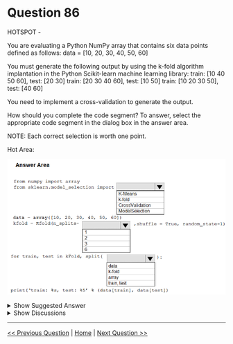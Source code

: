 # Question 86

HOTSPOT -

You are evaluating a Python NumPy array that contains six data points defined as follows: data = [10, 20, 30, 40, 50, 60]

You must generate the following output by using the k-fold algorithm implantation in the Python Scikit-learn machine learning library: train: [10 40 50 60], test: [20 30] train: [20 30 40 60], test: [10 50] train: [10 20 30 50], test: [40 60]

You need to implement a cross-validation to generate the output.

How should you complete the code segment? To answer, select the appropriate code segment in the dialog box in the answer area.

NOTE: Each correct selection is worth one point.

Hot Area:

![Question Image](../images/q86_q_0010800001.png)

<details>
  <summary>Show Suggested Answer</summary>

<img src="../images/q86_ans_0_0010900001.png" alt="Answer Image"><br>

<p>Box 1: k-fold -</p>
<p>Box 2: 3 -</p>
<p>K-Folds cross-validator provides train/test indices to split data in train/test sets. Split dataset into k consecutive folds (without shuffling by default).</p>
<p>The parameter n_splits ( int, default=3) is the number of folds. Must be at least 2.</p>
<p>Box 3: data -</p>
<p>Example: Example:</p>
<p>&gt;&gt;&gt;</p>
<p>&gt;&gt;&gt; from sklearn.model_selection import KFold</p>
<p>&gt;&gt;&gt; X = np.array([[1, 2], [3, 4], [1, 2], [3, 4]])</p>
<p>&gt;&gt;&gt; y = np.array([1, 2, 3, 4])</p>
<p>&gt;&gt;&gt; kf = KFold(n_splits=2)</p>
<p>&gt;&gt;&gt; kf.get_n_splits(X)</p>
<p>&gt;&gt;&gt; print(kf)</p>
<p>KFold(n_splits=2, random_state=None, shuffle=False)</p>
<p>&gt;&gt;&gt; for train_index, test_index in kf.split(X):</p>
<p>...    print(&quot;TRAIN:&quot;, train_index, &quot;TEST:&quot;, test_index)</p>
<p>...    X_train, X_test = X[train_index], X[test_index]</p>
<p>...    y_train, y_test = y[train_index], y[test_index]</p>
<p>TRAIN: [2 3] TEST: [0 1]</p>
<p>TRAIN: [0 1] TEST: [2 3]</p>
<p>Reference:</p>
<p>https://scikit-learn.org/stable/modules/generated/sklearn.model_selection.KFold.html</p>

</details>

<details>
  <summary>Show Discussions</summary>

<blockquote><p><strong>podval</strong> <code>(Tue 12 Jan 2021 19:45)</code> - <em>Upvotes: 23</em></p><p>Proper syntax:
from sklearn.model_selection import KFold</p></blockquote>
<blockquote><p><strong>David_Tadeu</strong> <code>(Sat 29 Oct 2022 18:56)</code> - <em>Upvotes: 4</em></p><p>If the actual question is written with &#x27;k-fold&#x27; instead of &#x27;Kfold&#x27;, that&#x27;s just stupid.</p></blockquote>
<blockquote><p><strong>ljljljlj</strong> <code>(Tue 11 Jan 2022 14:55)</code> - <em>Upvotes: 5</em></p><p>On exam 2021/7/10</p></blockquote>
<blockquote><p><strong>Matt2000</strong> <code>(Wed 07 Aug 2024 15:22)</code> - <em>Upvotes: 2</em></p><p>from sklearn.model_selection import KFold
from numpy import array
import numpy as np

data = array([10,20,30,40,50,60])

k_fold = KFold(n_splits=3, shuffle=True,random_state=1)
for train, test in k_fold, np.split(data):
print(f&#x27;train: {train}, test: {test}&#x27;)</p></blockquote>

<blockquote><p><strong>Matt2000</strong> <code>(Tue 23 Jul 2024 09:36)</code> - <em>Upvotes: 1</em></p><p>&quot;-&quot; shoud be read as &quot;=&quot;</p></blockquote>
<blockquote><p><strong>Hisayuki</strong> <code>(Sat 04 May 2024 00:17)</code> - <em>Upvotes: 3</em></p><p>You&#x27;re gonna create three set of Train and Test dataset with Shuffling. So, the n_splits should be 3 in kfold.
- train: [10 40 50 60], test: [20 30]
- train: [20 30 40 60], test: [10 50]
- train: [10 20 30 50], test: [40 60]</p></blockquote>
<blockquote><p><strong>ning</strong> <code>(Wed 16 Nov 2022 12:45)</code> - <em>Upvotes: 2</em></p><p>Might be a typo, but overall is correct</p></blockquote>

</details>

---

[<< Previous Question](question_85.md) | [Home](../index.md) | [Next Question >>](question_87.md)
